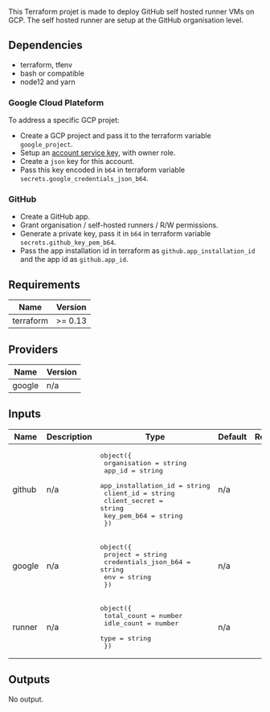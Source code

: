 This Terraform projet is made to deploy GitHub self hosted runner VMs on GCP.
The self hosted runner are setup at the GitHub organisation level.

## Dependencies
* terraform, tfenv
* bash or compatible
* node12 and yarn

### Google Cloud Plateform
To address a specific GCP projet:
* Create a GCP project and pass it to the terraform variable `google_project`.
* Setup an [account service key](https://cloud.google.com/iam/docs/creating-managing-service-account-keys), with owner role.
* Create a `json` key for this account.
* Pass this key encoded in `b64` in terraform variable `secrets.google_credentials_json_b64`.

### GitHub
* Create a GitHub app.
* Grant organisation / self-hosted runners / R/W permissions.
* Generate a private key, pass it in `b64` in terraform variable `secrets.github_key_pem_b64`.
* Pass the app installation id in terraform as `github.app_installation_id` and the app id as `github.app_id`.

<!-- BEGINNING OF PRE-COMMIT-TERRAFORM DOCS HOOK -->
## Requirements

| Name | Version |
|------|---------|
| terraform | >= 0.13 |

## Providers

| Name | Version |
|------|---------|
| google | n/a |

## Inputs

| Name | Description | Type | Default | Required |
|------|-------------|------|---------|:--------:|
| github | n/a | <pre>object({<br>    organisation        = string<br>    app_id              = string<br>    app_installation_id = string<br>    client_id           = string<br>    client_secret       = string<br>    key_pem_b64         = string<br>  })</pre> | n/a | yes |
| google | n/a | <pre>object({<br>    project              = string<br>    credentials_json_b64 = string<br>    env                  = string<br>  })</pre> | n/a | yes |
| runner | n/a | <pre>object({<br>    total_count = number<br>    idle_count  = number<br>    type        = string<br>  })</pre> | n/a | yes |

## Outputs

No output.

<!-- END OF PRE-COMMIT-TERRAFORM DOCS HOOK -->
